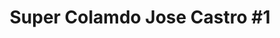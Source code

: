 ---
title: "Super Colamdo Jose Castro #1"
url: /campo-lindo/super-colamdo-jose-castro-1/
shop: comodidad
---